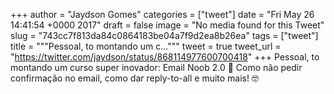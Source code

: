 
+++
author = "Jaydson Gomes"
categories = ["tweet"]
date = "Fri May 26 14:41:54 +0000 2017"
draft = false
image = "No media found for this Tweet"
slug = "743cc7f813da84c0864183be04a7f9d2ea8b26ea"
tags = ["tweet"]
title = """Pessoal, to montando um c..."""
tweet = true
tweet_url = "https://twitter.com/jaydson/status/868114977600700418"
+++
Pessoal, to montando um curso super inovador: Email Noob 2.0 💩 Como não pedir confirmação no email, como dar reply-to-all e muito mais! 🤓
